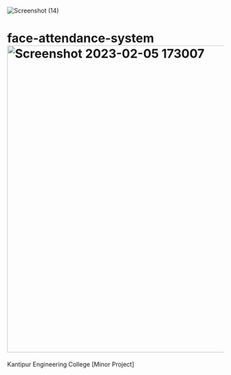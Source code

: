 ![Screenshot (14)](https://i.ibb.co/M2Q885G/login.png)

# face-attendance-system<img width="715" alt="Screenshot 2023-02-05 173007" src="https://i.ibb.co/Tt2QmRK/detail.png">

Kantipur Engineering College [Minor Project]
